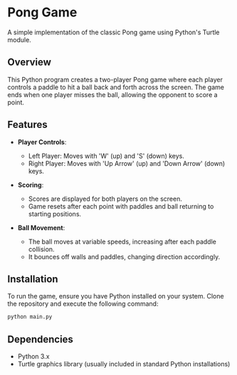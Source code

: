# Pong Game

A simple implementation of the classic Pong game using Python's Turtle module.

## Overview

This Python program creates a two-player Pong game where each player controls a paddle to hit a ball back and forth across the screen. The game ends when one player misses the ball, allowing the opponent to score a point.

## Features

- **Player Controls**: 
  - Left Player: Moves with 'W' (up) and 'S' (down) keys.
  - Right Player: Moves with 'Up Arrow' (up) and 'Down Arrow' (down) keys.

- **Scoring**: 
  - Scores are displayed for both players on the screen.
  - Game resets after each point with paddles and ball returning to starting positions.

- **Ball Movement**: 
  - The ball moves at variable speeds, increasing after each paddle collision.
  - It bounces off walls and paddles, changing direction accordingly.

## Installation

To run the game, ensure you have Python installed on your system. Clone the repository and execute the following command:

```bash
python main.py
```
## Dependencies
- Python 3.x
- Turtle graphics library (usually included in standard Python installations)

